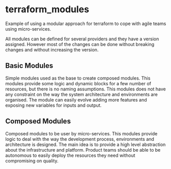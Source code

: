 # terraform_modules
Example of using a modular approach for terraform to cope with agile teams using micro-services.

All modules can be defined for several providers and they have a version assigned.
However most of the changes can be done without breaking changes and without increasing the version.

## Basic Modules
Simple modules used as the base to create composed modules.
This modules provide some logic and dynamic blocks for a few number of resources, but there is no naming assumptions.
This modules does not have any constraint on the way the system architecture and environments are organised.
The module can easily evolve adding more features and exposing new variables for inputs and output.

## Composed Modules
Composed modules to be user by micro-services.
This modules provide logic to deal with the way the development process, environments and architecture is designed.
The main idea is to provide a high level abstraction about the infrastructure and platform.
Product teams should be able to be autonomous to easily deploy the resources they need without compromising on quality.

